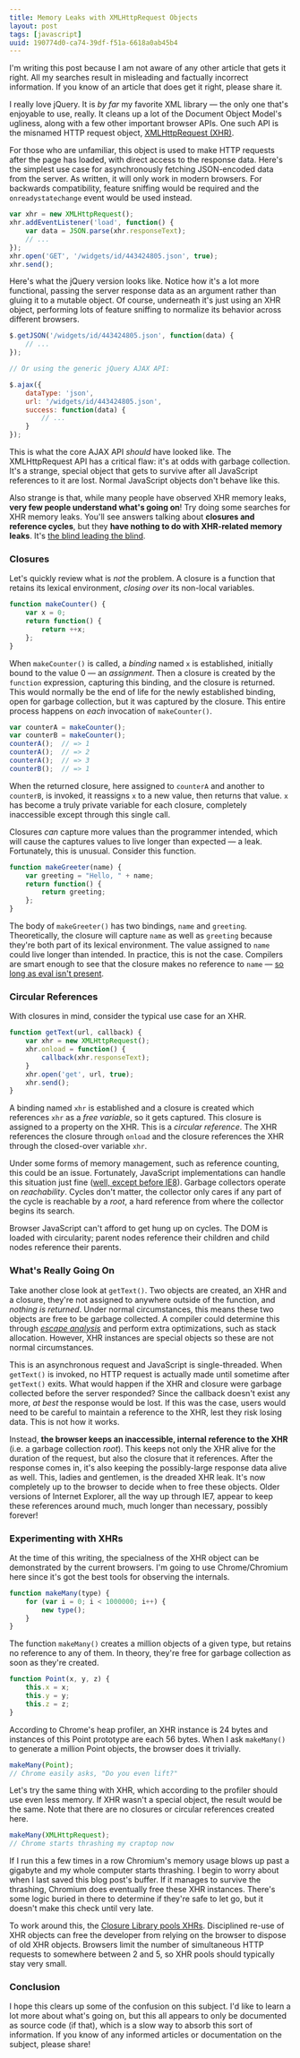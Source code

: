 ```yaml
---
title: Memory Leaks with XMLHttpRequest Objects
layout: post
tags: [javascript]
uuid: 190774d0-ca74-39df-f51a-6618a0ab45b4
---
```


<p class="abstract">
I'm writing this post because I am not aware of any other article that
gets it right. All my searches result in misleading and factually
incorrect information. If you know of an article that does get it
right, please share it.
</p>

I really love jQuery. It is *by far* my favorite XML library — the
only one that's enjoyable to use, really. It cleans up a lot of the
Document Object Model's ugliness, along with a few other important
browser APIs. One such API is the misnamed HTTP request object,
[XMLHttpRequest (XHR)][xhr].

For those who are unfamiliar, this object is used to make HTTP
requests after the page has loaded, with direct access to the response
data. Here's the simplest use case for asynchronously fetching
JSON-encoded data from the server. As written, it will only work in
modern browsers. For backwards compatibility, feature sniffing would be
required and the `onreadystatechange` event would be used instead.

~~~javascript
var xhr = new XMLHttpRequest();
xhr.addEventListener('load', function() {
    var data = JSON.parse(xhr.responseText);
    // ...
});
xhr.open('GET', '/widgets/id/443424805.json', true);
xhr.send();
~~~

Here's what the jQuery version looks like. Notice how it's a lot more
functional, passing the server response data as an argument rather
than gluing it to a mutable object. Of course, underneath it's just
using an XHR object, performing lots of feature sniffing to normalize
its behavior across different browsers.

~~~javascript
$.getJSON('/widgets/id/443424805.json', function(data) {
    // ...
});

// Or using the generic jQuery AJAX API:

$.ajax({
    dataType: 'json',
    url: '/widgets/id/443424805.json',
    success: function(data) {
        // ...
    }
});
~~~

This is what the core AJAX API *should* have looked like. The
XMLHttpRequest API has a critical flaw: it's at odds with garbage
collection. It's a strange, special object that gets to survive after
all JavaScript references to it are lost. Normal JavaScript objects
don't behave like this.

Also strange is that, while many people have observed XHR memory
leaks, **very few people understand what's going on**! Try doing some
searches for XHR memory leaks. You'll see answers talking about
**closures and reference cycles**, but they **have nothing to do with
XHR-related memory leaks**. It's [the blind leading the blind][blind].

### Closures

Let's quickly review what is *not* the problem. A closure is a
function that retains its lexical environment, *closing over* its
non-local variables.

~~~javascript
function makeCounter() {
    var x = 0;
    return function() {
        return ++x;
    };
}
~~~

When `makeCounter()` is called, a *binding* named `x` is established,
initially bound to the value 0 — an *assignment*. Then a closure is
created by the `function` expression, capturing this binding, and the
closure is returned. This would normally be the end of life for the
newly established binding, open for garbage collection, but it was
captured by the closure. This entire process happens on *each*
invocation of `makeCounter()`.

~~~javascript
var counterA = makeCounter();
var counterB = makeCounter();
counterA();  // => 1
counterA();  // => 2
counterA();  // => 3
counterB();  // => 1
~~~

When the returned closure, here assigned to `counterA` and another to
`counterB`, is invoked, it reassigns `x` to a new value, then returns
that value. `x` has become a truly private variable for each closure,
completely inaccessible except through this single call.

Closures *can* capture more values than the programmer intended, which
will cause the captures values to live longer than expected — a
leak. Fortunately, this is unusual. Consider this function.

~~~javascript
function makeGreeter(name) {
    var greeting = "Hello, " + name;
    return function() {
        return greeting;
    };
}
~~~

The body of `makeGreeter()` has two bindings, `name` and
`greeting`. Theoretically, the closure will capture `name` as well as
`greeting` because they're both part of its lexical environment. The
value assigned to `name` could live longer than intended. In practice,
this is not the case. Compilers are smart enough to see that the
closure makes no reference to `name` —
[so long as eval isn't present][eval].

### Circular References

With closures in mind, consider the typical use case for an XHR.

~~~javascript
function getText(url, callback) {
    var xhr = new XMLHttpRequest();
    xhr.onload = function() {
        callback(xhr.responseText);
    }
    xhr.open('get', url, true);
    xhr.send();
}
~~~

A binding named `xhr` is established and a closure is created which
references `xhr` as a *free variable*, so it gets captured. This
closure is assigned to a property on the XHR. This is a *circular
reference*. The XHR references the closure through `onload` and the
closure references the XHR through the closed-over variable
`xhr`.

Under some forms of memory management, such as reference counting,
this could be an issue. Fortunately, JavaScript implementations can
handle this situation just fine ([well, except before IE8][ie]).
Garbage collectors operate on *reachability*. Cycles don't matter, the
collector only cares if any part of the cycle is reachable by a
*root*, a hard reference from where the collector begins its search.

Browser JavaScript can't afford to get hung up on cycles. The DOM is
loaded with circularity; parent nodes reference their children and
child nodes reference their parents.

### What's Really Going On

Take another close look at `getText()`. Two objects are created, an
XHR and a closure, they're not assigned to anywhere outside of the
function, and *nothing is returned*. Under normal circumstances, this
means these two objects are free to be garbage collected. A compiler
could determine this through [*escape analysis*][escape] and perform
extra optimizations, such as stack allocation. However, XHR instances
are special objects so these are not normal circumstances.

This is an asynchronous request and JavaScript is
single-threaded. When `getText()` is invoked, no HTTP request is
actually made until sometime after `getText()` exits. What would
happen if the XHR and closure were garbage collected before the server
responded? Since the callback doesn't exist any more, *at best* the
response would be lost. If this was the case, users would need to be
careful to maintain a reference to the XHR, lest they risk losing
data. This is not how it works.

Instead, **the browser keeps an inaccessible, internal reference to
the XHR** (i.e. a garbage collection *root*). This keeps not only the
XHR alive for the duration of the request, but also the closure that
it references. After the response comes in, it's also keeping the
possibly-large response data alive as well. This, ladies and
gentlemen, is the dreaded XHR leak. It's now completely up to the
browser to decide when to free these objects. Older versions of
Internet Explorer, all the way up through IE7, appear to keep these
references around much, much longer than necessary, possibly forever!

### Experimenting with XHRs

At the time of this writing, the specialness of the XHR object can be
demonstrated by the current browsers. I'm going to use Chrome/Chromium
here since it's got the best tools for observing the internals.

~~~javascript
function makeMany(type) {
    for (var i = 0; i < 1000000; i++) {
        new type();
    }
}
~~~

The function `makeMany()` creates a million objects of a given type,
but retains no reference to any of them. In theory, they're free for
garbage collection as soon as they're created.

~~~javascript
function Point(x, y, z) {
    this.x = x;
    this.y = y;
    this.z = z;
}
~~~

According to Chrome's heap profiler, an XHR instance is 24 bytes and
instances of this Point prototype are each 56 bytes. When I ask
`makeMany()` to generate a million Point objects, the browser does it
trivially.

~~~javascript
makeMany(Point);
// Chrome easily asks, "Do you even lift?"
~~~

Let's try the same thing with XHR, which according to the profiler
should use even less memory. If XHR wasn't a special object, the
result would be the same. Note that there are no closures or circular
references created here.

~~~javascript
makeMany(XMLHttpRequest);
// Chrome starts thrashing my craptop now
~~~

If I run this a few times in a row Chromium's memory usage blows up
past a gigabyte and my whole computer starts thrashing. I begin to
worry about when I last saved this blog post's buffer. If it manages
to survive the thrashing, Chromium does eventually free these XHR
instances. There's some logic buried in there to determine if they're
safe to let go, but it doesn't make this check until very late.

To work around this, the [Closure Library pools XHRs][pool].
Disciplined re-use of XHR objects can free the developer from relying
on the browser to dispose of old XHR objects. Browsers limit the
number of simultaneous HTTP requests to somewhere between 2 and 5, so
XHR pools should typically stay very small.

### Conclusion

I hope this clears up some of the confusion on this subject. I'd like
to learn a lot more about what's going on, but this all appears to
only be documented as source code (if that), which is a slow way to
absorb this sort of information. If you know of any informed articles
or documentation on the subject, please share!


[xhr]: https://developer.mozilla.org/en-US/docs/DOM/XMLHttpRequest
[blind]: http://stackoverflow.com/questions/10673530/
[eval]: /blog/2012/11/14/
[escape]: http://en.wikipedia.org/wiki/Escape_analysis
[pool]: http://closure-library.googlecode.com/svn/docs/class_goog_net_XhrManager.html
[ie]: http://msdn.microsoft.com/en-us/library/dd361842(v=vs.85).aspx
